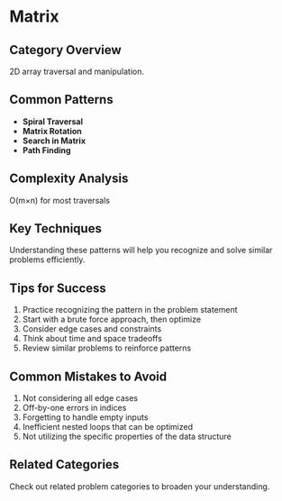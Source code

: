 # Matrix

## Category Overview

2D array traversal and manipulation.

## Common Patterns

- **Spiral Traversal**
- **Matrix Rotation**
- **Search in Matrix**
- **Path Finding**

## Complexity Analysis

O(m×n) for most traversals

## Key Techniques

Understanding these patterns will help you recognize and solve similar problems efficiently.

## Tips for Success

1. Practice recognizing the pattern in the problem statement
2. Start with a brute force approach, then optimize
3. Consider edge cases and constraints
4. Think about time and space tradeoffs
5. Review similar problems to reinforce patterns

## Common Mistakes to Avoid

1. Not considering all edge cases
2. Off-by-one errors in indices
3. Forgetting to handle empty inputs
4. Inefficient nested loops that can be optimized
5. Not utilizing the specific properties of the data structure

## Related Categories

Check out related problem categories to broaden your understanding.
